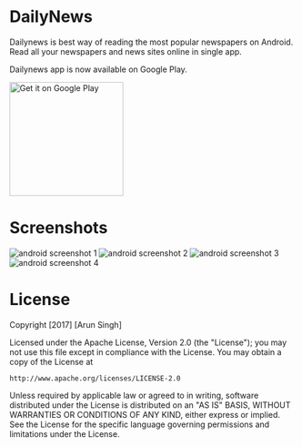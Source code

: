 # DailyNews
Dailynews is best way of reading the most popular newspapers on Android. Read all your newspapers and news sites online in single app.

Dailynews app is now available on Google Play.

<a href='https://play.google.com/store/apps/details?id=com.arunpwc.newspaper&hl=en&pcampaignid=MKT-Other-global-all-co-prtnr-py-PartBadge-Mar2515-1'><img alt='Get it on Google Play' src='https://play.google.com/intl/en_us/badges/images/generic/en_badge_web_generic.png' width="200"/></a>

# Screenshots
![android screenshot 1](https://cloud.githubusercontent.com/assets/18736347/24268411/bb2754c4-1033-11e7-9fc3-e45d1e0fcd86.png)
![android screenshot 2](https://cloud.githubusercontent.com/assets/18736347/24268413/bb2a2b9a-1033-11e7-88a6-af79c073d566.png)
![android screenshot 3](https://cloud.githubusercontent.com/assets/18736347/24268415/bb378e70-1033-11e7-9f69-f8104d3ff705.png)
![android screenshot 4](https://cloud.githubusercontent.com/assets/18736347/24268412/bb28130a-1033-11e7-9fa2-2fac920d9e31.png)

# License
Copyright [2017] [Arun Singh]

Licensed under the Apache License, Version 2.0 (the "License");
you may not use this file except in compliance with the License.
You may obtain a copy of the License at

    http://www.apache.org/licenses/LICENSE-2.0

Unless required by applicable law or agreed to in writing, software
distributed under the License is distributed on an "AS IS" BASIS,
WITHOUT WARRANTIES OR CONDITIONS OF ANY KIND, either express or implied.
See the License for the specific language governing permissions and
limitations under the License.



